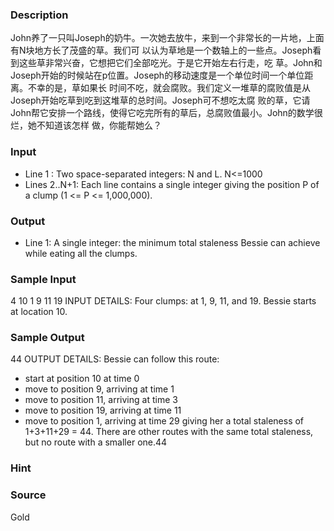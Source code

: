 
### Description
John养了一只叫Joseph的奶牛。一次她去放牛，来到一个非常长的一片地，上面有N块地方长了茂盛的草。我们可
以认为草地是一个数轴上的一些点。Joseph看到这些草非常兴奋，它想把它们全部吃光。于是它开始左右行走，吃
草。John和Joseph开始的时候站在p位置。Joseph的移动速度是一个单位时间一个单位距离。不幸的是，草如果长
时间不吃，就会腐败。我们定义一堆草的腐败值是从Joseph开始吃草到吃到这堆草的总时间。Joseph可不想吃太腐
败的草，它请John帮它安排一个路线，使得它吃完所有的草后，总腐败值最小。John的数学很烂，她不知道该怎样
做，你能帮她么？
### Input
* Line 1 : Two space-separated integers: N and L. N<=1000
* Lines 2..N+1: Each line contains a single integer giving the position P of a clump (1 <= P <= 1,000,000).
### Output
* Line 1: A single integer: the minimum total staleness Bessie can achieve while eating all the clumps. 
### Sample Input
4 10
1
9
11
19
INPUT DETAILS:
Four clumps: at 1, 9, 11, and 19. Bessie starts at location 10.
### Sample Output
44
OUTPUT DETAILS:
Bessie can follow this route:
* start at position 10 at time 0
* move to position 9, arriving at time 1
* move to position 11, arriving at time 3
* move to position 19, arriving at time 11
* move to position 1, arriving at time 29
giving her a total staleness of 1+3+11+29 = 44.  There are other routes
with the same total staleness, but no route with a smaller one.44
### Hint

### Source
Gold
